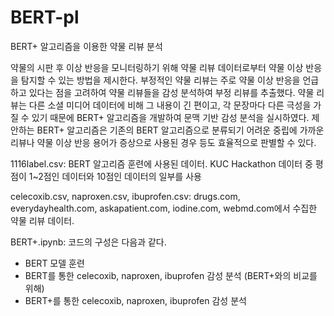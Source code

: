 # BERT-pl
BERT+ 알고리즘을 이용한 약물 리뷰 분석

약물의 시판 후 이상 반응을 모니터링하기 위해 약물 리뷰 데이터로부터 약물 이상 반응을 탐지할 수 있는 방법을 제시한다. 부정적인 약물 리뷰는 주로 약물 이상 반응을 언급하고 있다는 점을 고려하여 약물 리뷰들을 감성 분석하여 부정 리뷰를 추출했다. 약물 리뷰는 다른 소셜 미디어 데이터에 비해 그 내용이 긴 편이고, 각 문장마다 다른 극성을 가질 수 있기 때문에 BERT+ 알고리즘을 개발하여 문맥 기반 감성 분석을 실시하였다.
제안하는 BERT+ 알고리즘은 기존의 BERT 알고리즘으로 분류되기 어려운 중립에 가까운 리뷰나 약물 이상 반응 용어가 증상으로 사용된 경우 등도 효율적으로 판별할 수 있다.


1116label.csv: BERT 알고리즘 훈련에 사용된 데이터. KUC Hackathon 데이터 중 평점이 1~2점인 데이터와 10점인 데이터의 일부를 사용

celecoxib.csv, naproxen.csv, ibuprofen.csv: drugs.com, everydayhealth.com, askapatient.com, iodine.com, webmd.com에서 수집한 약물 리뷰 데이터.

BERT+.ipynb: 코드의 구성은 다음과 같다.
- BERT 모델 훈련
- BERT를 통한 celecoxib, naproxen, ibuprofen 감성 분석 (BERT+와의 비교를 위해)
- BERT+를 통한 celecoxib, naproxen, ibuprofen 감성 분석
